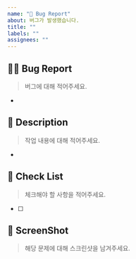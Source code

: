 ```yaml
---
name: "🐞 Bug Report"
about: 버그가 발생했습니다.
title: ""
labels: ""
assignees: ""
---
```


## ✍🏻 Bug Report

> 버그에 대해 적어주세요.

-

## 📄 Description

> 작업 내용에 대해 적어주세요.

-

## 📌 Check List

> 체크해야 할 사항을 적어주세요.

- [ ]

## 📸 ScreenShot

> 해당 문제에 대해 스크린샷을 남겨주세요.
